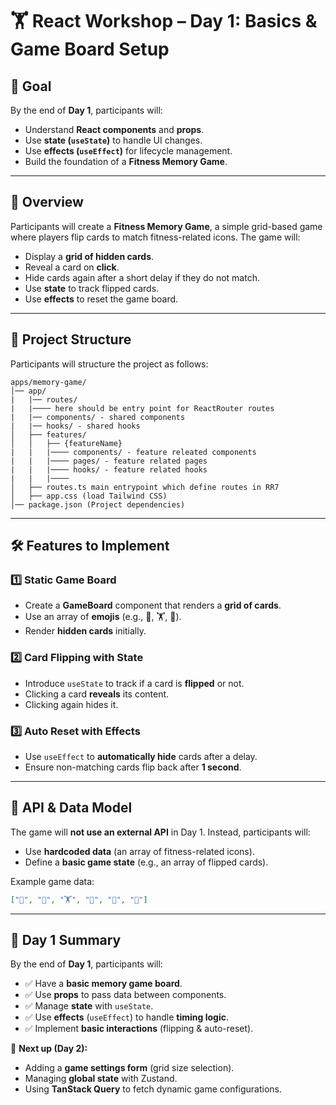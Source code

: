 # 🏋️ React Workshop – Day 1: Basics & Game Board Setup

## 🎯 Goal

By the end of **Day 1**, participants will:

- Understand **React components** and **props**.
- Use **state (`useState`)** to handle UI changes.
- Use **effects (`useEffect`)** for lifecycle management.
- Build the foundation of a **Fitness Memory Game**.

---

## 📌 Overview

Participants will create a **Fitness Memory Game**, a simple grid-based game where players flip cards to match fitness-related icons. The game will:

- Display a **grid of hidden cards**.
- Reveal a card on **click**.
- Hide cards again after a short delay if they do not match.
- Use **state** to track flipped cards.
- Use **effects** to reset the game board.

---

## 📂 Project Structure

Participants will structure the project as follows:

```
apps/memory-game/
│── app/
|   |── routes/
|   |──── here should be entry point for ReactRouter routes
|   |── components/ - shared components
|   |── hooks/ - shared hooks
│   ├── features/
│   │   ├── {featureName}
|   |   |──── components/ - feature releated components
|   |   |──── pages/ - feature related pages
|   |   |──── hooks/ - feature related hooks
|   |   |────
│   ├── routes.ts main entrypoint which define routes in RR7
│   ├── app.css (load Tailwind CSS)
│── package.json (Project dependencies)
```

---

## 🛠 Features to Implement

### **1️⃣ Static Game Board**

- Create a **GameBoard** component that renders a **grid of cards**.
- Use an array of **emojis** (e.g., 🏃, 🏋️, 🚴).
- Render **hidden cards** initially.

### **2️⃣ Card Flipping with State**

- Introduce `useState` to track if a card is **flipped** or not.
- Clicking a card **reveals** its content.
- Clicking again hides it.

### **3️⃣ Auto Reset with Effects**

- Use `useEffect` to **automatically hide** cards after a delay.
- Ensure non-matching cards flip back after **1 second**.

---

## 📜 API & Data Model

The game will **not use an external API** in Day 1. Instead, participants will:

- Use **hardcoded data** (an array of fitness-related icons).
- Define a **basic game state** (e.g., an array of flipped cards).

Example game data:

```json
["🏃", "💪", "🏋️", "🤸", "🚴", "🧘"]
```

---

## 🎯 Day 1 Summary

By the end of **Day 1**, participants will:

- ✅ Have a **basic memory game board**.
- ✅ Use **props** to pass data between components.
- ✅ Manage **state** with `useState`.
- ✅ Use **effects** (`useEffect`) to handle **timing logic**.
- ✅ Implement **basic interactions** (flipping & auto-reset).

📌 **Next up (Day 2):**

- Adding a **game settings form** (grid size selection).
- Managing **global state** with Zustand.
- Using **TanStack Query** to fetch dynamic game configurations.
